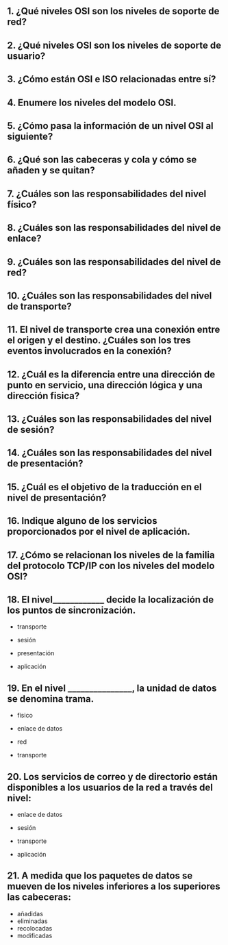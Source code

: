 ## 1. ¿Qué niveles OSI son los niveles de soporte de red? 
## 2. ¿Qué niveles OSI son los niveles de soporte de usuario? 
## 3. ¿Cómo están OSI e ISO relacionadas entre sí? 
## 4. Enumere los niveles del modelo OSI. 
## 5. ¿Cómo pasa la información de un nivel OSI al siguiente? 
## 6. ¿Qué son las cabeceras y cola y cómo se añaden y se quitan? 
## 7. ¿Cuáles son las responsabilidades del nivel físico? 
## 8. ¿Cuáles son las responsabilidades del nivel de enlace? 
## 9. ¿Cuáles son las responsabilidades del nivel de red? 
## 10. ¿Cuáles son las responsabilidades del nivel de transporte? 
## 11. El nivel de transporte crea una conexión entre el origen y el destino. ¿Cuáles son los tres eventos involucrados en la conexión? 
## 12. ¿Cuál es la diferencia entre una dirección de punto en servicio, una dirección lógica y una dirección fisica? 
## 13. ¿Cuáles son las responsabilidades del nivel de sesión? 
## 14. ¿Cuáles son las responsabilidades del nivel de presentación? 
## 15. ¿Cuál es el objetivo de la traducción en el nivel de presentación? 
## 16. Indique alguno de los servicios proporcionados por el nivel de aplicación. 
## 17. ¿Cómo se relacionan los niveles de la familia del protocolo TCP/IP con los niveles del modelo OSI?
## 18. El nivel____________ decide la localización de los puntos de sincronización.

+ transporte

+ sesión

+ presentación

+ aplicación

## 19. En el nivel _______________, la unidad de datos se denomina trama.

+ físico

+ enlace de datos

+ red

+ transporte

## 20. Los servicios de correo y de directorio están disponibles a los usuarios de la red a través del nivel:

+ enlace de datos

+ sesión

+ transporte

+ aplicación

## 21. A medida que los paquetes de datos se mueven  de los niveles inferiores a los superiores las cabeceras:

+ añadidas
+ eliminadas
+ recolocadas
+ modificadas

